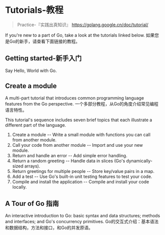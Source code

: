 

Tutorials-教程
======
> Practice-『实践出真知识』
> https://golang.google.cn/doc/tutorial/

If you're new to a part of Go, take a look at the tutorials linked below.
如果您是Go的新手，请查看下面链接的教程。


## Getting started-新手入门
Say Hello, World with Go.

## Create a module
A multi-part tutorial that introduces common programming language features from the Go perspective.
一个多部分教程，从Go的角度介绍常见编程语言特性。

This tutorial's sequence includes seven brief topics that each illustrate a different part of the language.
1. Create a module -- Write a small module with functions you can call from another module.
2. Call your code from another module -- Import and use your new module.
3. Return and handle an error -- Add simple error handling.
4. Return a random greeting -- Handle data in slices (Go's dynamically-sized arrays).
5. Return greetings for multiple people -- Store key/value pairs in a map.
6. Add a test -- Use Go's built-in unit testing features to test your code.
7. Compile and install the application -- Compile and install your code locally.

## A Tour of Go 指南
An interactive introduction to Go: basic syntax and data structures; methods and interfaces; and Go's concurrency primitives.
Go的交互式介绍：基本语法和数据结构，方法和接口，和Go的并发原语。

